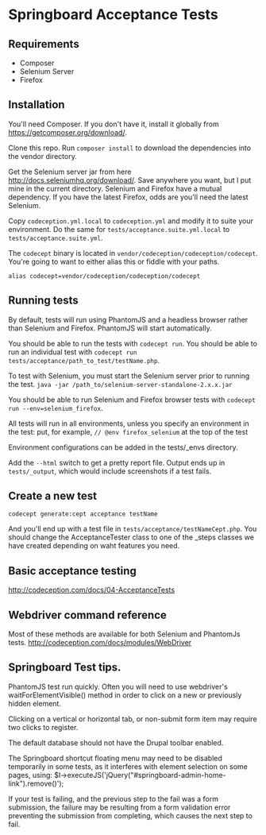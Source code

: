 # Springboard Acceptance Tests

## Requirements

 - Composer
 - Selenium Server
 - Firefox

## Installation

You'll need Composer.  If you don't have it, install it globally from https://getcomposer.org/download/.

Clone this repo.  Run `composer install` to download the dependencies into the vendor directory.

Get the Selenium server jar from here http://docs.seleniumhq.org/download/.  Save anywhere you want, but I put mine in the current directory. Selenium and Firefox have a mutual dependency. If you have the latest Firefox, odds are you'll need the latest Selenium.

Copy `codeception.yml.local` to `codeception.yml` and modify it to suite your environment. Do the same for `tests/acceptance.suite.yml.local` to `tests/acceptance.suite.yml`.

The `codecept` binary is located in `vendor/codeception/codeception/codecept`.  You're going to want to either alias this or fiddle with your paths.

````
alias codecept=vendor/codeception/codeception/codecept
````

## Running tests

By default, tests will run using PhantomJS and a headless browser rather than Selenium and Firefox. PhantomJS will start automatically.

You should be able to run the tests with `codecept run`.
You should be able to run an individual test with `codecept run tests/acceptance/path_to_test/testName.php`.

To test with Selenium, you must start the Selenium server prior to running the test.
`java -jar /path_to/selenium-server-standalone-2.x.x.jar`

You should be able to run Selenium and Firefox browser tests with `codecept run --env=selenium_firefox`.

All tests will run in all environments, unless you specify an environment in the test:
put, for example, `// @env firefox_selenium` at the top of the test

Environment configurations can be added in the tests/_envs directory.

Add the `--html` switch to get a pretty report file.  Output ends up in `tests/_output`, which would include screenshots if a test fails.

## Create a new test

````
codecept generate:cept acceptance testName
````

And you'll end up with a test file in `tests/acceptance/testNameCept.php`. You should change the AcceptanceTester class to one of the _steps classes we have created depending on waht features you need.

## Basic acceptance testing

http://codeception.com/docs/04-AcceptanceTests

## Webdriver command reference
Most of these methods are available for both Selenium and PhantomJs tests.
http://codeception.com/docs/modules/WebDriver

## Springboard Test tips.
PhantomJS test run quickly. Often you will need to use webdriver's waitForElementVisible() method in order to click on a new or previously hidden element.

Clicking on a vertical or horizontal tab, or non-submit form item may require two clicks to register.

The default database should not have the  Drupal toolbar enabled.

The Springboard shortcut floating menu may need to be disabled temporarily in some tests,  as it interferes with element selection on some pages, using: $I->executeJS('jQuery("#springboard-admin-home-link").remove()');

If your test is failing, and the previous step to the fail was a form submission, the failure may be resulting from a form validation error preventing the submission from completing, which causes the next step to fail.


